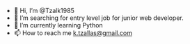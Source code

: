 - 👋 Hi, I’m @Tzalk1985
- 👀 I’m searching for entry level job for junior web developer.
- 🌱 I’m currently learning Python
- 📫 How to reach me k.tzallas@gmail.com

<!---
Tzalk1985/Tzalk1985 is a ✨ special ✨ repository because its `README.md` (this file) appears on your GitHub profile.
You can click the Preview link to take a look at your changes.
--->
